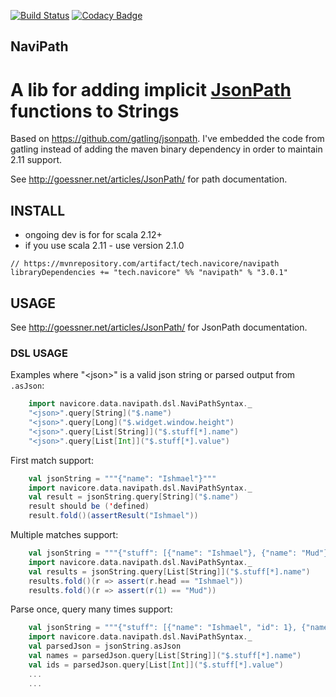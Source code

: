 [![Build Status](https://travis-ci.org/navicore/NaviPath.svg?branch=master)](https://travis-ci.org/navicore/NaviPath)
[![Codacy Badge](https://api.codacy.com/project/badge/Grade/70e6c4da5022432ab78cc212ed55759e)](https://www.codacy.com/app/navicore/NaviPath?utm_source=github.com&amp;utm_medium=referral&amp;utm_content=navicore/NaviPath&amp;utm_campaign=Badge_Grade)

NaviPath
-----

A lib for adding implicit [JsonPath](http://jsonpath.com/) functions to Strings
======

Based on https://github.com/gatling/jsonpath.  I've embedded the code from gatling
instead of adding the maven binary dependency in order to maintain 2.11 support.

See http://goessner.net/articles/JsonPath/ for path documentation.

## INSTALL

* ongoing dev is for for scala 2.12+
* if you use scala 2.11 - use version 2.1.0

```
// https://mvnrepository.com/artifact/tech.navicore/navipath
libraryDependencies += "tech.navicore" %% "navipath" % "3.0.1"
```

## USAGE

See http://goessner.net/articles/JsonPath/ for JsonPath documentation.

### DSL USAGE

Examples where "\<json\>" is a valid json string or parsed output from `.asJson`:
```scala
    import navicore.data.navipath.dsl.NaviPathSyntax._
    "<json>".query[String]("$.name")
    "<json>".query[Long]("$.widget.window.height")
    "<json>".query[List[String]]("$.stuff[*].name")
    "<json>".query[List[Int]]("$.stuff[*].value")
```

First match support:
```scala
    val jsonString = """{"name": "Ishmael"}"""
    import navicore.data.navipath.dsl.NaviPathSyntax._
    val result = jsonString.query[String]("$.name")
    result should be ('defined)
    result.fold()(assertResult("Ishmael"))
```

Multiple matches support:
```scala
    val jsonString = """{"stuff": [{"name": "Ishmael"}, {"name": "Mud"}]}"""
    import navicore.data.navipath.dsl.NaviPathSyntax._
    val results = jsonString.query[List[String]]("$.stuff[*].name")
    results.fold()(r => assert(r.head == "Ishmael"))
    results.fold()(r => assert(r(1) == "Mud"))
```

Parse once, query many times support:
```scala
    val jsonString = """{"stuff": [{"name": "Ishmael", "id": 1}, {"name": "Mud", "id": 2}]}"""
    import navicore.data.navipath.dsl.NaviPathSyntax._
    val parsedJson = jsonString.asJson
    val names = parsedJson.query[List[String]]("$.stuff[*].name")
    val ids = parsedJson.query[List[Int]]("$.stuff[*].value")
    ...
    ...
```

